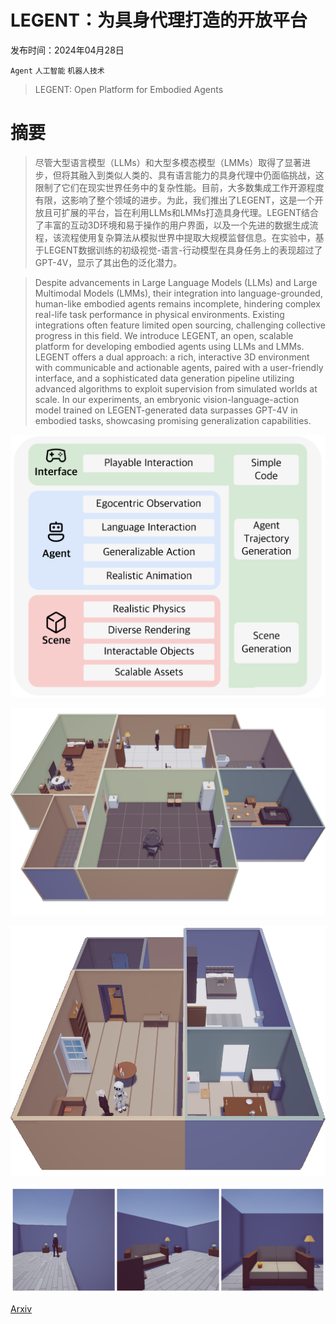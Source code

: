 # LEGENT：为具身代理打造的开放平台

发布时间：2024年04月28日

`Agent` `人工智能` `机器人技术`

> LEGENT: Open Platform for Embodied Agents

# 摘要

> 尽管大型语言模型（LLMs）和大型多模态模型（LMMs）取得了显著进步，但将其融入到类似人类的、具有语言能力的具身代理中仍面临挑战，这限制了它们在现实世界任务中的复杂性能。目前，大多数集成工作开源程度有限，这影响了整个领域的进步。为此，我们推出了LEGENT，这是一个开放且可扩展的平台，旨在利用LLMs和LMMs打造具身代理。LEGENT结合了丰富的互动3D环境和易于操作的用户界面，以及一个先进的数据生成流程，该流程使用复杂算法从模拟世界中提取大规模监督信息。在实验中，基于LEGENT数据训练的初级视觉-语言-行动模型在具身任务上的表现超过了GPT-4V，显示了其出色的泛化潜力。

> Despite advancements in Large Language Models (LLMs) and Large Multimodal Models (LMMs), their integration into language-grounded, human-like embodied agents remains incomplete, hindering complex real-life task performance in physical environments. Existing integrations often feature limited open sourcing, challenging collective progress in this field. We introduce LEGENT, an open, scalable platform for developing embodied agents using LLMs and LMMs. LEGENT offers a dual approach: a rich, interactive 3D environment with communicable and actionable agents, paired with a user-friendly interface, and a sophisticated data generation pipeline utilizing advanced algorithms to exploit supervision from simulated worlds at scale. In our experiments, an embryonic vision-language-action model trained on LEGENT-generated data surpasses GPT-4V in embodied tasks, showcasing promising generalization capabilities.

![LEGENT：为具身代理打造的开放平台](../../../paper_images/2404.18243/x1.png)

![LEGENT：为具身代理打造的开放平台](../../../paper_images/2404.18243/procthor.png)

![LEGENT：为具身代理打造的开放平台](../../../paper_images/2404.18243/holodeck.png)

![LEGENT：为具身代理打造的开放平台](../../../paper_images/2404.18243/traj.jpg)

[Arxiv](https://arxiv.org/abs/2404.18243)
